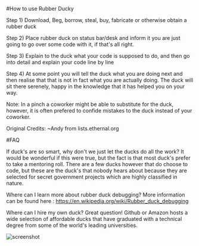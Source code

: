 #How to use Rubber Ducky 

Step 1) Download, Beg, borrow, steal, buy, fabricate or otherwise obtain a rubber duck 

Step 2) Place rubber duck on status bar/desk and inform it you are just going to go over some code with it, if that's all right.

Step 3) Explain to the duck what your code is supposed to do, and then go into detail and explain your code line by line

Step 4) At some point you will tell the duck what you are doing next and then realise that that is not in fact what you are actually doing. The duck will sit there serenely, happy in the knowledge that it has helped you on your way.

Note: In a pinch a coworker might be able to substitute for the duck, however, it is often prefered to confide mistakes to the duck instead of your coworker.

Original Credits: ~Andy from lists.ethernal.org

#FAQ


If duck's are so smart, why don't we just let the ducks do all the work?
It would be wonderful if this were true, but the fact is that most duck's prefer to take a mentoring roll. There are a few ducks however that do choose to code, but these are the duck's that nobody hears about because they are selected for secret government projects which are highly classified in nature.

Where can I learn more about rubber duck debugging?
More information can be found here : https://en.wikipedia.org/wiki/Rubber_duck_debugging

Where can I hire my own duck?
Great question! Github or Amazon hosts a wide selection of affordable ducks that have graduated with a technical degree from some of the world's leading universities.


![screenshot](https://github.com/kennybatista/OSXRubberDucky/blob/master/image.png)
